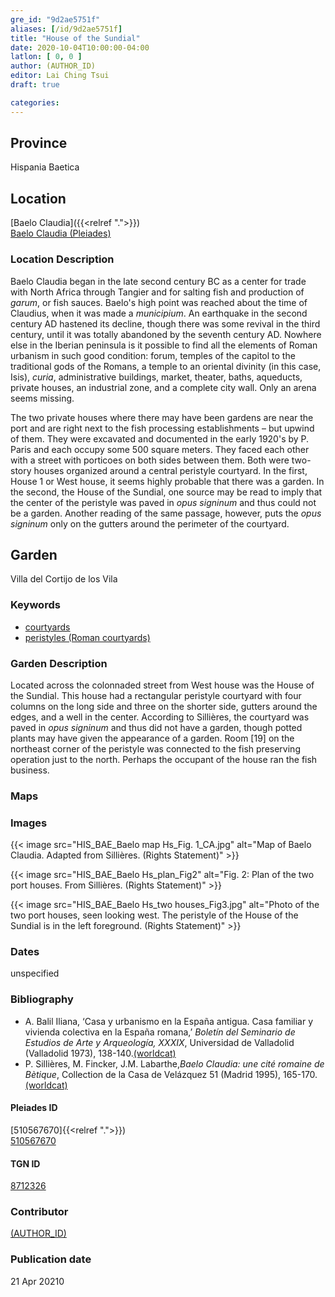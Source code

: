 ```yaml
---
gre_id: "9d2ae5751f"
aliases: [/id/9d2ae5751f]
title: "House of the Sundial"
date: 2020-10-04T10:00:00-04:00
latlon: [ 0, 0 ]
author: (AUTHOR_ID)
editor: Lai Ching Tsui
draft: true

categories:
---
```


## Province
Hispania Baetica

<!--### Province Description-->

<!-- DESCRIPTION -->


## Location

[Baelo Claudia]({{<relref ".">}}) \
[Baelo Claudia (Pleiades)](https://pleiades.stoa.org/places/256005)

### Location Description

Baelo Claudia began in the late second century BC as a center for trade with North Africa through Tangier and for salting fish and production of *garum*, or fish sauces. Baelo's high point was reached about the time of Claudius, when it was made a *municipium*. An earthquake in the second century AD hastened its decline, though there was some revival in the third century, until it was totally abandoned by the seventh century AD.  Nowhere else in the Iberian peninsula is it possible to find all the elements of Roman urbanism in such good condition: forum, temples of the capitol to the traditional gods of the Romans, a temple to an oriental divinity (in this case, Isis), *curia*, administrative buildings, market, theater, baths, aqueducts, private houses, an industrial zone, and a complete city wall.  Only an arena seems missing.

The two private houses where there may have been gardens are near the port and are right next to the fish processing establishments – but upwind of them.  They were excavated and documented in the early 1920's by P. Paris and each occupy some 500 square meters. They faced each other with a street with porticoes on both sides between them.  Both were two-story houses organized around a central peristyle courtyard. In the first, House 1 or West house, it seems highly probable that there was a garden.  In the second, the House of the Sundial, one source may be read to imply that the center of the peristyle was paved in *opus signinum* and thus could not be a garden. Another reading of the same passage, however, puts the *opus signinum* only on the gutters around the perimeter of the courtyard.

<!--## Sublocation-->

<!--
[AREA WITHIN LOCATION, LIKE “PALATINE HILL”](GEOREFERENCE LINK)
A sublocation is any area larger than an individual garden, but located within a location. I would always try to include a link to a controlled vocabulary here if possible. This ID may well be different from the Garden ID, e.g., Pompeii versus a Garden in one of the houses which has its own Pleiades ID.
-->

<!--### Sublocation Description-->

<!-- DESCRIPTION -->

## Garden

Villa del Cortijo de los Vila

### Keywords

- [courtyards](http://vocab.getty.edu/page/aat/300004095)
- [peristyles (Roman courtyards)](http://vocab.getty.edu/page/aat/300004029)


### Garden Description

Located across the colonnaded street from West house was the House of the Sundial.   This house had a rectangular peristyle courtyard with four columns on the long side and three on the shorter side, gutters around the edges, and a well in the center.  According to Sillières, the courtyard was paved in *opus signinum* and thus did not have a garden, though potted plants may have given the appearance of a garden.  Room [19] on the northeast corner of the peristyle was connected to the fish preserving operation just to the north.  Perhaps the occupant of the house ran the fish business.  


### Maps

<!--
{{< figure src="IMG_URL" alt="ALT_TEXT" title="CAPTION" >}}
-->

<!--### Plans-->

<!--
{{< figure src="IMG_URL" alt="ALT_TEXT" title="CAPTION" >}}
-->

### Images

{{< image src="HIS_BAE_Baelo map Hs_Fig. 1_CA.jpg" alt="Map of Baelo Claudia. Adapted from Sillières. (Rights Statement)" >}}

{{< image src="HIS_BAE_Baelo Hs_plan_Fig2" alt="Fig. 2: Plan of the two port houses. From Sillières. (Rights Statement)" >}}

{{< image src="HIS_BAE_Baelo Hs_two houses_Fig3.jpg" alt="Photo of the two port houses, seen looking west. The peristyle of the House of the Sundial is in the left foreground. (Rights Statement)" >}}



### Dates

unspecified

### Bibliography
* A. Balil Iliana, ‘Casa y urbanismo en la España antigua. Casa familiar y vivienda colectiva en la España romana,’ *Boletín del Seminario de Estudios de Arte y Arqueología, XXXIX*, Universidad de Valladolid (Valladolid 1973), 138-140.[(worldcat)](http://www.worldcat.org/oclc/7243478)
* P. Sillières, M. Fincker, J.M. Labarthe,*Baelo Claudia: une cité romaine de Bètique*, Collection de la Casa de Velázquez 51 (Madrid 1995), 165-170.[(worldcat)](http://www.worldcat.org/oclc/431871350)



<!--#### Periodo ID-->

<!-- [PERIODO_ID](https://pleiades.stoa.org/places/PLEIADES_ID) -->

#### Pleiades ID
[510567670]{{<relref ".">}}) \
[510567670](https://pleiades.stoa.org/places/510567670)

#### TGN ID
[8712326]( http://vocab.getty.edu/page/tgn/8712326)

### Contributor
[(AUTHOR_ID)](link) <!-- - (ORCID: [xxx](link)) -->

### Publication date

21 Apr 20210